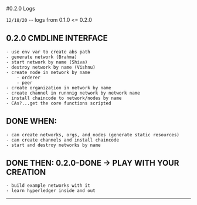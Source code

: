 #0.2.0 Logs

`12/18/20`
-- logs from 0.1.0 <= 0.2.0

## 0.2.0 CMDLINE INTERFACE
    - use env var to create abs path
    - generate network (Brahma)
    - start network by name (Shiva)
    - destroy network by name (Vishnu)
    - create node in network by name
        - orderer
        - peer
    - create organization in network by name  
    - create channel in runnnig network by network name
    - install chaincode to network/nodes by name
    - CAs?...get the core functions scripted
 
## DONE WHEN:
    - can create networks, orgs, and nodes (generate static resources)
    - can create channels and install chaincode
    - start and destroy networks by name
    
## DONE THEN: 0.2.0-DONE -> PLAY WITH YOUR CREATION
    - build example networks with it
    - learn hyperledger inside and out
    
____

